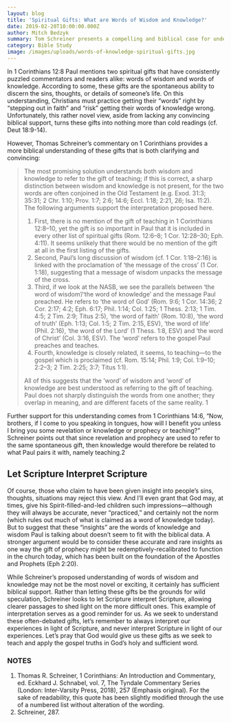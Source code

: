 ```yaml
---
layout: blog
title: 'Spiritual Gifts: What are Words of Wisdom and Knowledge?'
date: 2019-02-20T10:00:00.000Z
author: Mitch Bedzyk
summary: Tom Schreiner presents a compelling and biblical case for understanding words of wisdom and knowledge to be referring to the gift of teaching.
category: Bible Study
image: /images/uploads/words-of-knowledge-spiritual-gifts.jpg
---
```

In 1 Corinthians 12:8 Paul mentions two spiritual gifts that have consistently puzzled commentators and readers alike: words of wisdom and words of knowledge. According to some, these gifts are the spontaneous ability to discern the sins, thoughts, or details of someone’s life. On this understanding, Christians must practice getting their “words” right by “stepping out in faith” and “risk” getting their words of knowledge wrong. Unfortunately, this rather novel view, aside from lacking any convincing biblical support, turns these gifts into nothing more than cold readings (cf. Deut 18:9-14).

However, Thomas Schreiner’s commentary on 1 Corinthians provides a more biblical understanding of these gifts that is both clarifying and convincing:

> The most promising solution understands both wisdom and knowledge to refer to the gift of teaching; if this is correct, a sharp distinction between wisdom and knowledge is not present, for the two words are often conjoined in the Old Testament (e.g. Exod. 31:3; 35:31; 2 Chr. 1:10; Prov. 1:7; 2:6; 14:6; Eccl. 1:18; 2:21, 26; Isa. 11:2). The following arguments support the interpretation proposed here.
>
> 1. First, there is no mention of the gift of teaching in 1 Corinthians 12:8–10, yet the gift is so important in Paul that it is included in every other list of spiritual gifts (Rom. 12:6–8; 1 Cor. 12:28–30; Eph. 4:11). It seems unlikely that there would be no mention of the gift at all in the first listing of the gifts.
> 2. Second, Paul’s long discussion of wisdom (cf. 1 Cor. 1:18–2:16) is linked with the proclamation of ‘the message of the cross’ (1 Cor. 1:18), suggesting that a message of wisdom unpacks the message of the cross.
> 3. Third, if we look at the NASB, we see the parallels between ‘the word of wisdom’/‘the word of knowledge’ and the message Paul preached. He refers to ‘the word of God’ (Rom. 9:6; 1 Cor. 14:36; 2 Cor. 2:17; 4:2; Eph. 6:17; Phil. 1:14; Col. 1:25; 1 Thess. 2:13; 1 Tim. 4:5; 2 Tim. 2:9; Titus 2:5), ‘the word of faith’ (Rom. 10:8), ‘the word of truth’ (Eph. 1:13; Col. 1:5; 2 Tim. 2:15, ESV), ‘the word of life’ (Phil. 2:16), ‘the word of the Lord’ (1 Thess. 1:8, ESV) and ‘the word of Christ’ (Col. 3:16, ESV). The ‘word’ refers to the gospel Paul preaches and teaches.
> 4. Fourth, knowledge is closely related, it seems, to teaching—to the gospel which is proclaimed (cf. Rom. 15:14; Phil. 1:9; Col. 1:9–10; 2:2–3; 2 Tim. 2:25; 3:7; Titus 1:1).
> 
>All of this suggests that the ‘word’ of wisdom and ‘word’ of knowledge are best understood as referring to the gift of teaching. Paul does not sharply distinguish the words from one another; they overlap in meaning, and are different facets of the same reality. 1

Further support for this understanding comes from 1 Corinthians 14:6, “Now, brothers, if I come to you speaking in tongues, how will I benefit you unless I bring you some revelation or knowledge or prophecy or teaching?” Schreiner points out that since revelation and prophecy are used to refer to the same spontaneous gift, then knowledge would therefore be related to what Paul pairs it with, namely teaching.2

## Let Scripture Interpret Scripture
Of course, those who claim to have been given insight into people’s sins, thoughts, situations may reject this view. And I’ll even grant that God may, at times, give his Spirit-filled-and-led children such impressions—although they will always be accurate, never “practiced,” and certainly not the norm (which rules out much of what is claimed as a word of knowledge today). But to suggest that these “insights” are the words of knowledge and wisdom Paul is talking about doesn’t seem to fit with the biblical data. A stronger argument would be to consider these accurate and rare insights as one way the gift of prophecy might be redemptively-recalibrated to function in the church today, which has been built on the foundation of the Apostles and Prophets (Eph 2:20).

While Schreiner’s proposed understanding of words of wisdom and knowledge may not be the most novel or exciting, it certainly has sufficient biblical support. Rather than letting these gifts be the grounds for wild speculation, Schreiner looks to let Scripture interpret Scripture, allowing clearer passages to shed light on the more difficult ones. This example of interpretation serves as a good reminder for us. As we seek to understand these often-debated gifts, let’s remember to always interpret our experiences in light of Scripture, and never interpret Scripture in light of our experiences. Let’s pray that God would give us these gifts as we seek to teach and apply the gospel truths in God’s holy and sufficient word.

### NOTES
1. Thomas R. Schreiner, 1 Corinthians: An Introduction and Commentary, ed. Eckhard J. Schnabel, vol. 7, The Tyndale Commentary Series (London: Inter-Varsity Press, 2018), 257 (Emphasis original). For the sake of readability, this quote has been slightly modified through the use of a numbered list without alteration of the wording.
2. Schreiner, 287.
